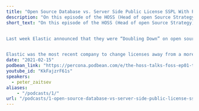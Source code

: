 ```yaml
---
title: "Open Source Database vs. Server Side Public License SSPL With Peter Zaitsev - Percona Podcast 01"
description: "On this episode of the HOSS (Head of open Source Strategy) talks FOSS (Free and Open Source Software), we talk with Peter Zaitsev CEO of Percona."
short_text: "On this episode of the HOSS (Head of open Source Strategy) talks FOSS (Free and Open Source Software), we talk with Peter Zaitsev CEO of Percona. We explore the changing landscape of the open source space including recent increases in the use of SSPL licenses by database providers like Elastic. We explore the trends driving the open source business in 2021. 


Last week Elastic announced that they were “Doubling Down” on open source by changing their licensing to a non-open license - MongoDB’s Server Side Public License or SSPL. Let me clarify in my opinion this is not doubling down - unless, as our good friend @gabidavila highlighted, that maybe the thinking was a double negative makes a positive? VM Brasseur posted on her blog that he feels Elastic and Kibana are now a business risk for enterprises. Peter Zaitsev has penned why he felt SSPL was bad for you before this announcement, and then sat down with me to discuss his thoughts last week as well. 


Elastic was the most recent company to change licenses away from a more permissive and open license following in the footsteps of other vendors like MongoDB. Is SSPL (Server Side Public) License good or bad? What is the impact on open source? Why the change?"
date: "2021-02-15"
podbean_link: "https://percona.podbean.com/e/the-hoss-talks-foss-ep01-talking-with-percona-ceo-peter-zaitsev-about-sspl-open-source-elastic-and-the-cloud/"
youtube_id: "KkFajzrF61s"
speakers:
  - peter_zaitsev
aliases:
    - "/podcasts/1/"
url: "/podcasts/1-open-source-database-vs-server-side-public-license-sspl"
---
```



